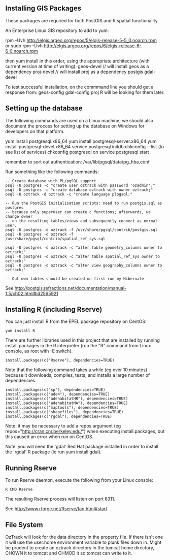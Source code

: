 Installing GIS Packages
--------------------------------------------------------------------------------

These packages are required for both PostGIS and R spatial functionality.

An Enterprise Linux GIS repository to add to yum:

rpm -Uvh http://elgis.argeo.org/repos/5/elgis-release-5-5_0.noarch.rpm	
or
sudo rpm -Uvh http://elgis.argeo.org/repos/6/elgis-release-6-6_0.noarch.rpm

then yum install in this order, using the appropriate architecture (with current version at time of writing):
 geos-devel  // will install geos as a dependency
 proj-devel  // will install proj as a dependency
 postgis
 gdal-devel
 
To test successful installation, on the commmand line you should get a response from:
geos-config
gdal-config
proj
R will be looking for them later.

Setting up the database
--------------------------------------------------------------------------------
The following commands are used on a Linux machine; we should also document the
process for setting up the database on Windows for developers on that platform.

yum install postgresql.x86_64
yum install postgresql-server.x86_64
yum install postgresql-devel.x86_64
service postgresql initdb
chkconfig --list (to see list of services)
chkconfig postgresql on
service postgresql start

remember to sort out authentication: /var/lib/pgsql/data/pg_hba.conf


Run something like the following commands:

    -- Create database with PL/pgSQL support
    psql -U postgres -c "create user oztrack with password 'ozadmin';"
    psql -U postgres -c "create database oztrack with owner oztrack;"
    psql -U oztrack -d oztrack -c "create language plpgsql;"

    -- Run the PostGIS initialisation scripts: need to run postgis.sql as postgres
    -- because only superuser can create c functions; afterwards, we change owner
    -- on the resulting tables/views and subsequently connect as normal user.
    psql -U postgres -d oztrack -f /usr/share/pgsql/contrib/postgis.sql
    psql -U postgres -d oztrack -f /usr/share/pgsql/contrib/spatial_ref_sys.sql

    psql -U postgres -d oztrack -c "alter table geometry_columns owner to oztrack;"
	psql -U postgres -d oztrack -c "alter table spatial_ref_sys owner to oztrack;"
	psql -U postgres -d oztrack -c "alter view geography_columns owner to oztrack;"

    -- Out own tables should be created on first run by Hibernate
See http://postgis.refractions.net/documentation/manual-1.5/ch02.html#id2565921

Installing R (including Rserve)
--------------------------------------------------------------------------------
You can just install R from the EPEL package repository on CentOS:

    yum install R

There are further libraries used in this project that are installed by running
install.packages in the R interpreter (run the "R" command from Linux console, as root with -E switch).

    install.packages(c("Rserve"), dependencies=TRUE)

Note that the following command takes a while (eg over 10 minutes) because it
downloads, compiles, tests, and installs a large number of dependencies.

    install.packages(c("sp"), dependencies=TRUE)
    install.packages(c("ade4"), dependencies=TRUE)
    install.packages(c("adehabitatHR"), dependencies=TRUE)
    install.packages(c("adehabitatMA"), dependencies=TRUE)
    install.packages(c("maptools"), dependencies=TRUE)
    install.packages(c("shapefiles"), dependencies=TRUE)
    install.packages(c("rgdal"), dependencies=TRUE)
 
Note: it may be necessary to add a repos argument (eg repos="http://cran.cnr.berkeley.edu/")
when executing install.packages, but this caused an error when run on CentOS.

Note: you will need the 'gdal' Red Hat package installed in order to install the
'rgdal' R package (ie run yum install gdal).

Running Rserve
--------------------------------------------------------------------------------
To run Rserve daemon, execute the following from your Linux console:

    R CMD Rserve

The resulting Rserve process will listen on port 6311.



See http://www.rforge.net/Rserve/faq.html#start

File System
---------------------
OzTrack will look for the data directory in the property file. If there isn't one it will use the user.home environment variable to plunk
files down in. Might be prudent to create an oztrack directory in the tomcat home directory, CHOWN it to tomcat and CHMOD it so tomcat can write to it.

